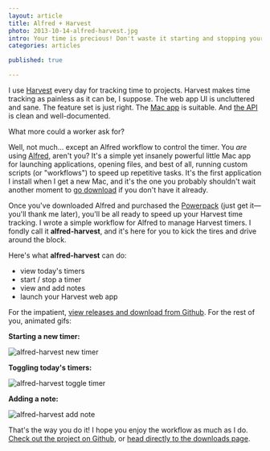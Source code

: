 ```yaml
---
layout: article
title: Alfred + Harvest
photo: 2013-10-14-alfred-harvest.jpg
intro: Your time is precious! Don't waste it starting and stopping your Harvest timer. My Harvest workflow for Alfred will make tracking time fun again.
categories: articles

published: true

---
```


I use [Harvest][0] every day for tracking time to projects. Harvest makes time tracking as painless as it can be, I suppose. The web app UI is uncluttered and sane. The feature set is just right. The [Mac app][1] is suitable. And [the API][2] is clean and well-documented.

What more could a worker ask for?

Well, not much… except an Alfred workflow to control the timer. You *are* using [Alfred][3], aren't you? It's a simple yet insanely powerful little Mac app for launching applications, opening files, and best of all, running custom scripts (or "workflows") to speed up repetitive tasks. It's the first application I install when I get a new Mac, and it's the one you probably shouldn't wait another moment to [go download][4] if you don't have it already.

Once you've downloaded Alfred and purchased the [Powerpack][5] (just get it—you'll thank me later), you'll be all ready to speed up your Harvest time tracking. I wrote a simple workflow for Alfred to manage Harvest timers. I fondly call it **alfred-harvest**, and it's here for you to kick the tires and drive around the block.

Here's what **alfred-harvest** can do:

* view today's timers
* start / stop a timer
* view and add notes
* launch your Harvest web app

For the impatient, [view releases and download from Github](https://github.com/neilrenicker/alfred-harvest/releases). For the rest of you, animated gifs:

**Starting a new timer:**

![alfred-harvest new timer](http://f.cl.ly/items/0R2w093T4505281R272V/harvest-new.gif)

**Toggling today's timers:**

![alfred-harvest toggle timer](http://f.cl.ly/items/0V3d0B0T0H310q1C0X2S/harvest-toggle.gif)

**Adding a note:**

![alfred-harvest add note](http://f.cl.ly/items/0P3B0b03102X2M2t153f/harvest-note.gif)

That's the way you do it! I hope you enjoy the workflow as much as I do. [Check out the project on Github](https://github.com/neilrenicker/alfred-harvest/), or [head directly to the downloads page](https://github.com/neilrenicker/alfred-harvest/releases).

[0]: http://www.getharvest.com/
[1]: http://www.getharvest.com/mac
[2]: https://github.com/harvesthq/api
[3]: http://www.alfredapp.com/
[4]: http://www.alfredapp.com/#download
[5]: http://www.alfredapp.com/powerpack/